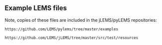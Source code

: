 Example LEMS files
------------------

Note, copies of these files are included in the jLEMS/pyLEMS repositories: 

    https://github.com/LEMS/pylems/tree/master/examples

    https://github.com/LEMS/jLEMS/tree/master/src/test/resources
    

